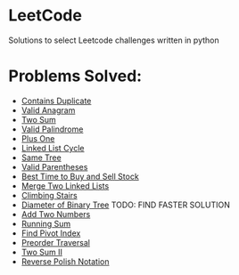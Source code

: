 # LeetCode
Solutions to select Leetcode challenges written in python

# Problems Solved:

- [Contains Duplicate](https://leetcode.com/problems/contains-duplicate)
- [Valid Anagram](https://leetcode.com/problems/valid-anagram)
- [Two Sum](https://leetcode.com/problems/two-sum)
- [Valid Palindrome](https://leetcode.com/problems/valid-palindrome)
- [Plus One](https://leetcode.com/problems/plus-one)
- [Linked List Cycle](https://leetcode.com/problems/linked-list-cycle)
- [Same Tree](https://leetcode.com/problems/same-tree)
- [Valid Parentheses](https://leetcode.com/problems/valid-parentheses)
- [Best Time to Buy and Sell Stock](https://leetcode.com/problems/best-time-to-buy-and-sell-stock)
- [Merge Two Linked Lists](https://leetcode.com/problems/merge-two-sorted-lists/submissions)
- [Climbing Stairs](https://leetcode.com/problems/climbing-stairs)
- [Diameter of Binary Tree](https://leetcode.com/problems/diameter-of-binary-tree) TODO: FIND FASTER SOLUTION
- [Add Two Numbers](https://leetcode.com/problems/add-two-numbers)
- [Running Sum](https://leetcode.com/problems/running-sum-of-1d-array)
- [Find Pivot Index](https://leetcode.com/problems/find-pivot-index)
- [Preorder Traversal](https://leetcode.com/problems/binary-tree-preorder-traversal)
- [Two Sum II](https://leetcode.com/problems/two-sum-ii-input-array-is-sorted)
- [Reverse Polish Notation](https://leetcode.com/problems/evaluate-reverse-polish-notation)

